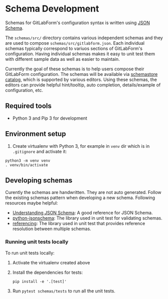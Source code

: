 # Schema Development

Schemas for GitLabForm's configuration syntax is written using [JSON Schema](https://json-schema.org/).

The `schemas/src/` directory contains various independent schemas and they are used to compose
`schemas/src/gitlabform.json`. Each individual schemas typically correspond to variuos sections of
GitLabForm's configuration. Having individual schemas makes it easy to unit test them with different
sample data as well as easier to maintain.

Currently the goal of these schemas is to help users compose their GitLabForm configuration. The schemas
will be available via [schemastore catalog](https://www.schemastore.org/json/), which is supported by various
editors. Using these schemas, the editors can provide helpful hint/tooltip, auto completion, details/example of
configuration, etc.

## Required tools

- Python 3 and Pip 3 for development

## Environment setup

1. Create virtualenv with Python 3, for example in `venv` dir which is in `.gitignore` and activate it:

```
python3 -m venv venv
. venv/bin/activate
```

## Developing schemas

Curently the schemas are handwritten. They are not auto generated. Follow the existing schemas pattern when
developing a new schema. Following resources maybe helpful:

- [Understanding JSON Schema](https://json-schema.org/understanding-json-schema/): A good reference for JSON Schema.
- [python-jsonschema](https://python-jsonschema.readthedocs.io/en/stable/): The library used in unit test for validating schemas.
- [referencing](https://referencing.readthedocs.io/en/stable/): The library used in unit test that provides reference resolution between multiple schemas.

### Running unit tests locally

To run unit tests locally:

1. Activate the virtualenv created above

2. Install the dependencies for tests:

    ```
    pip install -e '.[test]'
    ```

3. Run `pytest schemas/tests` to run all the unit tests.
